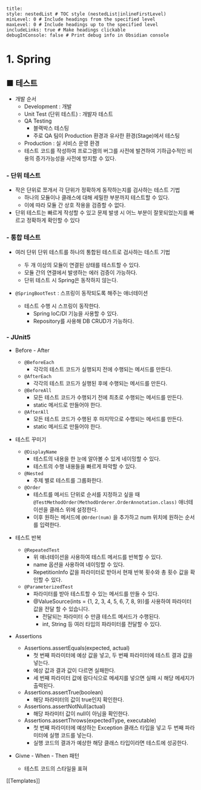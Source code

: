 ```table-of-contents
title: 
style: nestedList # TOC style (nestedList|inlineFirstLevel)
minLevel: 0 # Include headings from the specified level
maxLevel: 0 # Include headings up to the specified level
includeLinks: true # Make headings clickable
debugInConsole: false # Print debug info in Obsidian console
```

# 1. Spring
## ■ 테스트
- 개발 순서
	- Development : 개발
	- Unit Test (단위 테스트) : 개발자 테스트
	- QA Testing
		- 블랙박스 테스팅
		- 주로 QA 팀이 Production 환경과 유사한 환경(Stage)에서 테스팅
	- Production : 실 서비스 운영 환경
	- 테스트 코드를 작성하여 프로그램의 버그를 사전에 발견하여 기하급수적인 비용의 증가가능성을 사전에 방지할 수 있다.

### - 단위 테스트
- 작은 단위로 쪼개서 각 단위가 정확하게 동작하는지를 검사하는 테스트 기법
	- 하나의 모듈이나 클래스에 대해 세밀한 부분까지 테스트할 수 있다.
	- 이에 따라 모듈 간 상호 작용을 검증할 수 없다.
- 단위 테스트는 빠르게 작성할 수 있고 문제 발생 시 어느 부분이 잘못되었는지를 빠르고 정확하게 확인할 수 있다


### - 통합 테스트
- 여러 단위 단위 테스트를 하나의 통합된 테스트로 검사하는 테스트 기법
	- 두 개 이상의 모듈이 연결된 상태를 테스트할 수 있다.
	- 모듈 간의 연결에서 발생하는 에러 검증이 가능하다.
	- 단위 테스트 시 Spring은 동작하지 않는다.

- `@SpringBootTest` : 스프링이 동작되도록 해주는 애너테이션
	- 테스트 수행 시 스프링이 동작한다.
		- Spring IoC/DI 기능을 사용할 수 있다.
		- Repository를 사용해 DB CRUD가 가능하다.

### - JUnit5
- Before - After
	- `@BeforeEach`
		- 각각의 테스트 코드가 실행되지 전에 수행되는 메서드를 만든다.
	- `@AfterEach`
		- 각각의 테스트 코드가 실행된 후에 수행되는 메서드를 만든다.
	- `@BeforeAll`
		- 모든 테스트 코드가 수행되기 전에 최초로 수행되는 메서드를 만든다.
		- static 메서드로 만들어야 한다.
	- `@AfterAll`
		- 모든 테스트 코드가 수행된 후 마지막으로 수행되는 메서드를 만든다.
		- static 메서드로 만들어야 한다.
		  
- 테스트 꾸미기
	- `@DisplayName`
		- 테스트의 내용을 한 눈에 알아볼 수 있게 네이밍할 수 있다.
		- 테스트의 수행 내용들을 빠르게 파악할 수 있다.
	- `@Nested`
		- 주제 별로 테스트를 그룹화한다.
	- `@Order`
		- 테스트를 메서드 단위로 순서를 지정하고 싶을 때 `@TestMethodOrder(MethodOrderer.OrderAnnotation.class)` 애너테이션을 클래스 위에 설정한다.
		- 이후 원하는 메서드에 `@Order(num)` 을 추가하고 num 위치에 원하는 순서를 입력한다.
		  
- 테스트 반복
	- `@RepeatedTest`
		- 위 애너테이션을 사용하여 테스트 메서드를 반복할 수 있다.
		- name 옵션을 사용하여 네이밍할 수 있다.
		- RepetitionInfo 값을 파라미터로 받아서 현재 반복 횟수와 총 횟수 값을 확인할 수 있다.
	- `@ParameterizedTest`
		- 파라미터를 받아 테스트할 수 있는 메서드를 만들 수 있다.
		- @ValueSource(ints = {1, 2, 3, 4, 5, 6, 7, 8, 9})를 사용하여 파라미터 값을 전달 할 수 있습니다.
		    - 전달되는 파라미터 수 만큼 테스트 메서드가 수행된다.
		    - int, String 등 여러 타입의 파라미터를 전달할 수 있다.
		  
- Assertions
	- Assertions.assertEquals(expected, actual)
		- 첫 번째 파라미터에 예상 값을 넣고, 두 번째 파라미터에 테스트 결과 값을 넣는다.
		- 예상 값과 결과 값이 다르면 실패한다.
		- 세 번째 파라미터 값에 람다식으로 메세지를 넣으면 실패 시 해당 메세지가 출력된다.
	- Assertions.assertTrue(boolean)
		- 해당 파라미터의 값이 true인지 확인한다.
	- Assertions.assertNotNull(actual)
		- 해당 파라미터 값이 null이 아님을 확인한다.
	- Assertions.assertThrows(expectedType, executable)
		- 첫 번째 파라미터에 예상하는 Exception 클래스 타입을 넣고 두 번째 파라미터에 실행 코드를 넣는다.
		- 실행 코드의 결과가 예상한 해당 클래스 타입이라면 테스트에 성공한다.
		  
- Givne - When - Then 패턴
	- 테스트 코드의 스타일을 표혀









[[Templates]]

